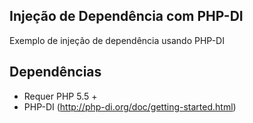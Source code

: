## Injeção de Dependência com PHP-DI

Exemplo de injeção de dependência usando PHP-DI

## Dependências
* Requer PHP 5.5 +
* PHP-DI (http://php-di.org/doc/getting-started.html)